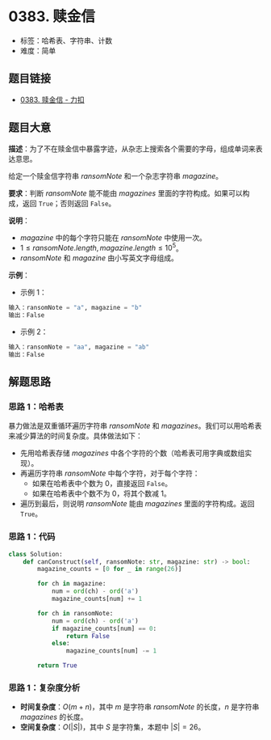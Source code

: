 # 0383. 赎金信

- 标签：哈希表、字符串、计数
- 难度：简单

## 题目链接

- [0383. 赎金信 - 力扣](https://leetcode.cn/problems/ransom-note/)

## 题目大意

**描述**：为了不在赎金信中暴露字迹，从杂志上搜索各个需要的字母，组成单词来表达意思。

给定一个赎金信字符串 $ransomNote$ 和一个杂志字符串 $magazine$。

**要求**：判断 $ransomNote$ 能不能由 $magazines$ 里面的字符构成。如果可以构成，返回 `True`；否则返回 `False`。

**说明**：

- $magazine$ 中的每个字符只能在 $ransomNote$ 中使用一次。
- $1 \le ransomNote.length, magazine.length \le 10^5$。
- $ransomNote$ 和 $magazine$ 由小写英文字母组成。

**示例**：

- 示例 1：

```python
输入：ransomNote = "a", magazine = "b"
输出：False
```

- 示例 2：

```python
输入：ransomNote = "aa", magazine = "ab"
输出：False
```

## 解题思路

### 思路 1：哈希表

暴力做法是双重循环遍历字符串 $ransomNote$ 和 $magazines$。我们可以用哈希表来减少算法的时间复杂度。具体做法如下：

- 先用哈希表存储 $magazines$ 中各个字符的个数（哈希表可用字典或数组实现）。
- 再遍历字符串 $ransomNote$ 中每个字符，对于每个字符：
  - 如果在哈希表中个数为 $0$，直接返回 `False`。
  - 如果在哈希表中个数不为 $0$，将其个数减 $1$。
- 遍历到最后，则说明 $ransomNote$ 能由 $magazines$ 里面的字符构成。返回 `True`。

### 思路 1：代码

```python
class Solution:
    def canConstruct(self, ransomNote: str, magazine: str) -> bool:
        magazine_counts = [0 for _ in range(26)]

        for ch in magazine:
            num = ord(ch) - ord('a')
            magazine_counts[num] += 1

        for ch in ransomNote:
            num = ord(ch) - ord('a')
            if magazine_counts[num] == 0:
                return False
            else:
                magazine_counts[num] -= 1

        return True
```

### 思路 1：复杂度分析

- **时间复杂度**：$O(m + n)$，其中 $m$ 是字符串 $ransomNote$ 的长度，$n$ 是字符串 $magazines$ 的长度。
- **空间复杂度**：$O(|S|)$，其中 $S$ 是字符集，本题中 $|S| = 26$。

